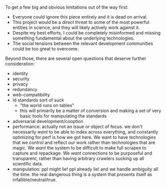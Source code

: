 To get a few big and obvious limitations out of the way first: 
- Everyone could ignore this piece entirely and it is dead on arrival. 
- This project would be a direct threat to some of the most powerful entities in science, and they will likely actively work against it. 
- Despite my best efforts, I could be completely misinformed and missing something fundamental about the underlying technologies. 
- The social tensions between the relevant development communities could be too great to overcome. 

Beyond those, there are several open questions that deserve further consideration:

- identity
- security
- privacy
- redundancy
- web-compatibility
- ld standards sort of suck	
	- "the world runs on tables"
	- this will primarily be a matter of conversion and making a set of very basic tools for manipulating the standards
- adversarial development/cooption
- performance: actually not an issue or object of focus. we don't necessarily *want* to be able to index across everything, and constantly optimizing for perf is how we got here. We want to have technologies that we control and reflect our work rather than technologies that are magic. We *want* the system to be difficult to make full scrapes to capture and repackage. We *want* connections to be purposeful and transparent, rather than having arbitrary crawlers sucking up all scientific data.
- manipulation: ppl might lie! ppl already lie! and we handle ambiguity all the time. the real dangerous thing is a system that *presents* itself as infallible/neutral/true.


